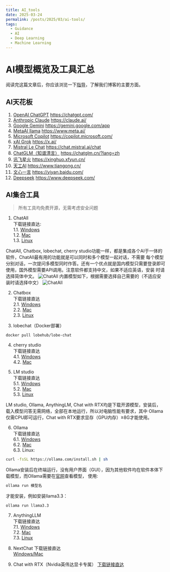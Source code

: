 ```yaml
---
title: AI_tools
date: 2025-03-24
permalink: /posts/2025/03/ai-tools/
tags:
  - Guidance
  - AI
  - Deep Learning
  - Machine Learning
---
```

# AI模型概览及工具汇总
阅读完这篇文章后，你应该浏览一下[指导](https://alllink-official.github.io/2024/10/24/Guidance/)，了解我们博客的主要方面。

## AI天花板
1. [OpenAI ChatGPT](https://chatgpt.com/) https://chatgpt.com/
2. [Anthropic Claude](https://claude.ai/) https://claude.ai/
3. [Google Gemini](https://gemini.google.com/app) https://gemini.google.com/app
4. [MetaAI llama](https://www.meta.ai/) https://www.meta.ai/
5. [Microsoft Copilot](https://copilot.microsoft.com/) https://copilot.microsoft.com/
6. [xAI Grok](https://x.ai/) https://x.ai/
7. [Mistral Le Chat](https://chat.mistral.ai/chat) https://chat.mistral.ai/chat
8. [ChatGLM（知谱清言）](https://chatglm.cn/?lang=zh) https://chatglm.cn/?lang=zh
9. [讯飞星火](https://xinghuo.xfyun.cn/) https://xinghuo.xfyun.cn/
10. [天工AI](https://www.tiangong.cn/) https://www.tiangong.cn/
11. [文心一言](https://yiyan.baidu.com/) https://yiyan.baidu.com/
12. [Deepseek](https://www.deepseek.com/) https://www.deepseek.com/

## AI集合工具

> 所有工具均免费开源，无需考虑安全问题

1. ChatAll <br>
   下载链接直达: <br>
   1.1. [Windows](https://github.com/ai-shifu/ChatALL/releases/download/v1.83.108/ChatALL-1.83.108-win-x64.exe) <br>
   1.2. [Mac](https://github.com/ai-shifu/ChatALL/releases/download/v1.83.108/ChatALL-1.83.108-mac-arm64.dmg) <br>
   1.3. [Linux](https://github.com/ai-shifu/ChatALL/releases/download/v1.83.108/ChatALL-1.83.108-linux-amd64.deb)

ChatAll, Chatbox, lobechat, cherry studio功能一样，都是集成各个AI于一体的软件，ChatAll最有用的功能就是可以同时和多个模型一起对话，不需要
每个模型分别对话，一次提问多模型同时作答。还有一个优点就是国内模型只需要登录即可使用，国外模型需要API调用。注意软件都支持中文，如果不适应英语，安装
时请选择简体中文。
![ChatAll](/source/_posts/AITSum/AI1.png)
内置模型如下，根据需要选择自己需要的（不适应安装时请选择中文）
![ChatAll](/source/_posts/AITSum/AI2.png)

2. Chatbox <br>
   下载链接直达 <br>
   2.1. [Windows](https://github.com/Bin-Huang/chatbox/releases/download/v0.10.2/Chatbox.CE-0.10.2-Setup.exe) <br>
   2.2. [Mac](https://github.com/Bin-Huang/chatbox/releases/download/v0.10.2/Chatbox.CE-0.10.2-arm64.dmg) <br>
   2.3. [Linux](https://github.com/Bin-Huang/chatbox/releases/download/v0.10.2/Chatbox.CE-0.10.2-amd64.deb)



3. lobechat（Docker部署）<br>
```bash
docker pull lobehub/lobe-chat
```

4. cherry studio <br>
   下载链接直达 <br>
   4.1. [Windows](https://github.com/kangfenmao/cherry-studio/releases/download/v0.8.23/Cherry-Studio-0.8.23-setup.exe) <br>
   4.2. [Mac](https://github.com/kangfenmao/cherry-studio/releases/download/v0.8.23/Cherry-Studio-0.8.23-arm64.dmg) <br>

5. LM studio <br>
   下载链接直达 <br>
   5.1. [Windows](https://releases.lmstudio.ai/win32/x86/0.3.5/2/LM-Studio-0.3.5-Setup.exe) <br>
   5.2. [Mac](https://releases.lmstudio.ai/darwin/arm64/0.3.5/2/LM-Studio-0.3.5-arm64.dmg) <br>
   5.3. [Linux](https://releases.lmstudio.ai/linux/x86/0.3.5/2/LM_Studio-0.3.5.AppImage)

LM studio, Ollama, AnythingLM, Chat with RTX均是下载开源模型，安装后，载入模型问答无需网络，全部在本地运行，所以对电脑性能有要求，其中
Ollama仅需CPU即可运行，Chat with RTX要求显存（GPU内存）≥8G才能使用。

6. Ollama <br>
   下载链接直达 <br>
   6.1. [Windows](https://ollama.com/download/OllamaSetup.exe) <br>
   6.2. [Mac](https://ollama.com/download/Ollama-darwin.zip) <br>
   6.3. Linux:
```bash
curl -fsSL https://ollama.com/install.sh | sh
```

Ollama安装后在终端运行，没有用户界面（GUI），因为其他软件均在软件本体下载模型，而Ollama需要在[官网](https://ollama.com/search)查看模型，
使用:
```bash 
ollama run 模型名
```
才能安装，例如安装llama3.3：
```bash
ollama run llama3.3
```

7. AnythingLLM <br>
   下载链接直达 <br>
   7.1. [Windows](https://s3.us-west-1.amazonaws.com/public.useanything.com/latest/AnythingLLMDesktop.exe) <br>
   7.2. [Mac](https://s3.us-west-1.amazonaws.com/public.useanything.com/latest/AnythingLLMDesktop-Silicon.dmg) <br>
   7.3. [Linux](https://docs.anythingllm.com/installation-desktop/linux#install-using-the-installer-script)

8. NextChat
   下载链接直达 <br>
   [Windows/Mac](https://github.com/ThinkInAIXYZ/deepchat/releases)
9. Chat with RTX（Nvidia英伟达显卡专属） [下载链接直达](https://us.download.nvidia.com/RTX/ChatWithRTX_Installer_9_24.zip)

